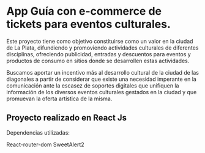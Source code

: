 # App Guía con e-commerce de tickets para eventos culturales.

Este proyecto tiene como objetivo constituirse como un valor en la ciudad
de La Plata, difundiendo y promoviendo actividades culturales de diferentes
disciplinas, ofreciendo publicidad, entradas y descuentos para eventos y 
productos de consumo en sitios donde se desarrollen estas actividades.

Buscamos aportar un incentivo más al desarrollo cultural de la ciudad de las 
diagonales a partir de considerar que existe una necesidad imperante en la
comunicación ante la escasez de soportes digitales que unifiquen la información
de los diversos eventos culturales gestados en la ciudad y que promuevan la 
oferta artística de la misma.


## Proyecto realizado en React Js

Dependencias utilizadas:

React-router-dom
SweetAlert2



